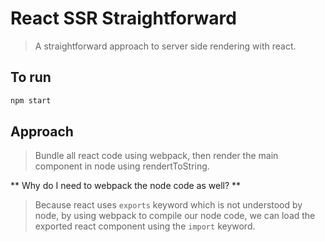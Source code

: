 # React SSR Straightforward
> A straightforward approach to server side rendering with react. 

## To run

```javascript
npm start
```

## Approach
> Bundle all react code using webpack, then render the main component in node using rendertToString.

** Why do I need to webpack the node code as well? **

> Because react uses `exports` keyword which is not understood by node, by using webpack to compile our node code, we can load the exported react component using the `import` keyword.